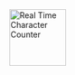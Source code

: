 
<img src="https://user-images.githubusercontent.com/94288727/210131950-f84319dd-4768-4ef3-9d48-e8b74f2ad0bb.png" alt="Real Time Character Counter" style="height:100px;">
